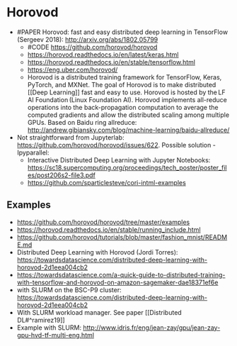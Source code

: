 # Horovod

- #PAPER Horovod: fast and easy distributed deep learning in TensorFlow (Sergeev 2018): http://arxiv.org/abs/1802.05799 
	- #CODE https://github.com/horovod/horovod 
	- https://horovod.readthedocs.io/en/latest/keras.html 
	- https://horovod.readthedocs.io/en/stable/tensorflow.html
	- https://eng.uber.com/horovod/
	- Horovod is a distributed training framework for TensorFlow, Keras, PyTorch, and MXNet. The goal of Horovod is to make distributed [[Deep Learning]] fast and easy to use. Horovod is hosted by the LF AI Foundation (Linux Foundation AI). Horovod implements all-reduce operations into the back-propagation computation to average the computed gradients and allow the distributed scaling among multiple GPUs. Based on Baidu ring allreduce: http://andrew.gibiansky.com/blog/machine-learning/baidu-allreduce/ 
- Not straightforward from Jupyterlab: https://github.com/horovod/horovod/issues/622. Possible solution - Ipyparallel:
	- Interactive Distributed Deep Learning with Jupyter Notebooks: https://sc18.supercomputing.org/proceedings/tech_poster/poster_files/post206s2-file3.pdf
	- https://github.com/sparticlesteve/cori-intml-examples 

## Examples
- https://github.com/horovod/horovod/tree/master/examples
- https://horovod.readthedocs.io/en/stable/running_include.html
- https://github.com/horovod/tutorials/blob/master/fashion_mnist/README.md 
- Distributed Deep Learning with Horovod (Jordi Torres): https://towardsdatascience.com/distributed-deep-learning-with-horovod-2d1eea004cb2
- https://towardsdatascience.com/a-quick-guide-to-distributed-training-with-tensorflow-and-horovod-on-amazon-sagemaker-dae18371ef6e 
- with SLURM on the BSC-P9 cluster: https://towardsdatascience.com/distributed-deep-learning-with-horovod-2d1eea004cb2
- With SLURM workload manager. See paper [[Distributed DL#^ramirez19]]
- Example with SLURM: http://www.idris.fr/eng/jean-zay/gpu/jean-zay-gpu-hvd-tf-multi-eng.html

